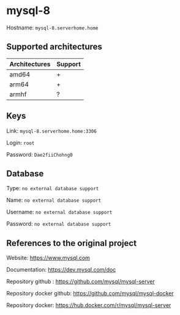 # mysql-8

Hostname: `mysql-8.serverhome.home`

## Supported architectures

| Architectures | Support |
| :------------ | :------ |
| amd64         | +       |
| arm64         | +       |
| armhf         | ?       |

## Keys

Link: `mysql-8.serverhome.home:3306`

Login: `root`

Password: `Dae2fiiChohng0`

## Database

Type: `no external database support`

Name: `no external database support`

Username: `no external database support`

Password: `no external database support`

## References to the original project

Website: https://www.mysql.com

Documentation: https://dev.mysql.com/doc

Repository github : https://github.com/mysql/mysql-server

Repository docker github: https://github.com/mysql/mysql-docker

Repository docker: https://hub.docker.com/r/mysql/mysql-server